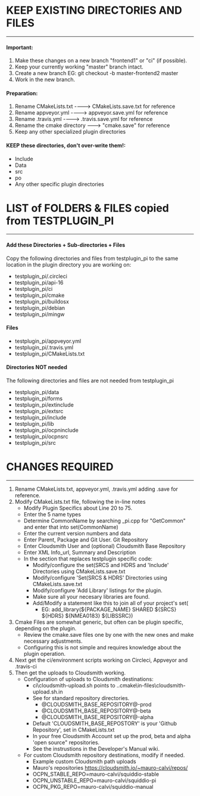 # KEEP EXISTING DIRECTORIES AND FILES
-----------------------------------------------------
#### Important: 
1. Make these changes on a new branch "frontend1" or "ci" (if possible).
1. Keep your currently working "master" branch intact.
1. Create a new branch EG: git checkout -b master-frontend2 master
1. Work in the new branch.

#### Preparation: 
1. Rename CMakeLists.txt ----> CMakeLists.save.txt for reference
1. Rename appveyor.yml ----> appveyor.save.yml for reference
1. Rename .travis.yml ----> .travis.save.yml for reference
1. Rename the cmake directory ---> "cmake.save" for reference
1. Keep any other specialized plugin directories

#### KEEP these directories, don't over-write them!:
- Include
- Data
- src
- po
- Any other specific plugin directories

# LIST of FOLDERS & FILES copied from TESTPLUGIN_PI
----------------------------------------------------
#### Add these Directories + Sub-directories + Files

Copy the following directories and files from testplugin_pi to the same location in the plugin directory you are working on:
- testplugin_pi/.circleci
- testplugin_pi/api-16
- testplugin_pi/ci
- testplugin_pi/cmake
- testplugin_pi/buildosx
- testplugin_pi/debian
- testplugin_pi/mingw

#### Files
- testplugin_pi/appveyor.yml
- testplugin_pi/.travis.yml
- testplugin_pi/CMakeLists.txt

#### Directories NOT needed
The following directories and files are not needed from testplugin_pi
- testplugin_pi/data
- testplugin_pi/forms
- testplugin_pi/extinclude
- testplugin_pi/extsrc
- testplugin_pi/include
- testplugin_pi/lib
- testplugin_pi/ocpninclude
- testplugin_pi/ocpnsrc
- testplugin_pi/src

# CHANGES REQUIRED
----------------------------------------------------------------
1. Rename CMakeLists.txt, appveyor.yml, .travis.yml adding  .save for reference.
1. Modify CMakeLists.txt file, following the in-line notes
   - Modify Plugin Specifics about Line 20 to 75.
   - Enter the 5 name types
   - Determine CommonName by searching <plugin>_pi.cpp for "GetCommon" and enter that into set(CommonName)
   - Enter the current version numbers and data
   - Enter Parent, Package and Git User. Git Repository
   - Enter Cloudsmith User and (optional) Cloudsmith Base Repository 
   - Enter XML Info_url, Summary and Description
   - In the section that replaces testplugin specific code:
     - Modify/configure the set(SRCS and HDRS and 'Include' Directories using CMakeLists.save.txt
     - Modify/configure 'Set(SRCS & HDRS' Directories using CMakeLists.save.txt
     - Modify/configure 'Add Library' listings for the plugin.
     - Make sure all your necesary libraries are found.
     - Add/Modify a statement like this to join all of your project's set(
       - EG: add_library(${PACKAGE_NAME} SHARED ${SRCS} ${HDRS} ${NMEA0183} ${LIBSSRC})
1. Cmake Files are somewhat generic, but often can be plugin specific, depending on the plugin.
   - Review the cmake.save files one by one with the new ones and make necessary adjustments.
   - Configuring this is not simple and requires knowledge about the plugin operation.
1. Next get the ci/environment scripts working on Circleci, Appveyor and .travis-ci
1. Then get the uploads to Cloudsmith working.
   - Configuration of uploads to Cloudsmith destinations:
     - ci\cloudsmith-upload.sh points to  ..cmake\in-files\cloudsmith-upload.sh.in
     - See for standard repository directories.
       - @CLOUDSMITH_BASE_REPOSITORY@-prod
       - @CLOUDSMITH_BASE_REPOSITORY@-beta
       - @CLOUDSMITH_BASE_REPOSITORY@-alpha
     - Default 'CLOUDSMITH_BASE_REPOSTORY' is your 'Github Repository', set in CMakeLists.txt
     - In your free Cloudsmith Account set up the prod, beta and alpha 'open source" repositories.
     - See the instrustions in the Developer's Manual wiki.
   - For custom Cloudsmith repository destinations, modify if needed.
     - Example custom Cloudsmith path uploads
     - Mauro's repositories https://cloudsmith.io/~mauro-calvi/repos/
     - OCPN_STABLE_REPO=mauro-calvi/squiddio-stable
     - OCPN_UNSTABLE_REPO=mauro-calvi/squiddio-pi
     - OCPN_PKG_REPO=mauro-calvi/squiddio-manual
    
   
